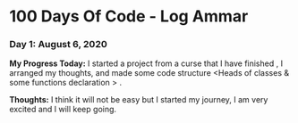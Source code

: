 
<!--- ##### Day 0: February 30, 2016 (Example 1) // **Today's Progress**: Fixed CSS, worked on canvas functionality for the app.

 **Thoughts:** I really struggled with CSS, but, overall, I feel like I am slowly getting better at it. Canvas is still new for me, but I managed to figure out some basic.

 **Link to work:** [Calculator App](http://www.example.com)

 **Link(s) to work**: [Calculator App](http://www.example.com) -->

# 100 Days Of Code - Log Ammar


### Day 1: August 6, 2020 

**My Progress Today:** I started a project from a curse that I have finished <my first course>, I arranged my thoughts, and made some code structure <Heads of classes & some functions declaration > .

**Thoughts:** I think it will not be easy but I started my journey, I am very excited and I will keep going.





